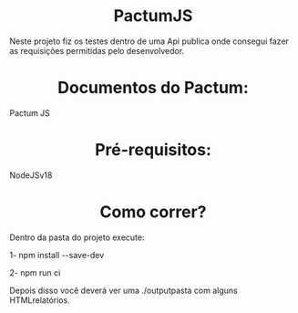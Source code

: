 <h1 align="center"> PactumJS </h1>
Neste projeto fiz os testes dentro de uma Api publica onde consegui fazer as requisições permitidas pelo desenvolvedor.



<h1 align="center"> Documentos do Pactum:  </h1>
Pactum JS

<h1 align="center"> Pré-requisitos:  </h1>
NodeJSv18

<h1 align="center"> Como correr?  </h1>

Dentro da pasta do projeto execute:

1- npm install --save-dev

2- npm run ci

Depois disso você deverá ver uma ./outputpasta com alguns HTMLrelatórios.





